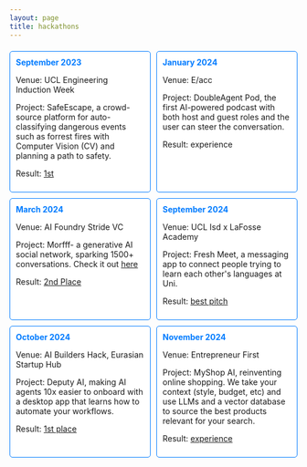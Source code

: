 ```yaml
---
layout: page
title: hackathons
---
```


<div class="calendar">
    <div class="calendar-header">
    </div>
    <div class="calendar-grid">
        <div class="calendar-item">
            <span class="date">September 2023</span>
            <p>Venue: UCL Engineering Induction Week </p>
            <p>Project: SafeEscape, a crowd-source platform for auto-classifying dangerous events such as forrest fires with Computer Vision (CV) and planning a path to safety.</p>
            <p>Result: <a href="https://www.ucl.ac.uk/computer-science/news/2024/feb/ucl-hackathon-how-ai-can-assist-humanitarian-crisis">1st</a></p>
        </div>
        <div class="calendar-item">
            <span class="date">January 2024</span>
            <p>Venue: E/acc </p>
            <p>Project: DoubleAgent Pod, the first AI-powered podcast with both host and guest roles and the user can steer the conversation.</p>
            <p>Result: experience</p>
        </div>
                <div class="calendar-item">
            <span class="date">March 2024</span>
            <p>Venue: AI Foundry Stride VC </p>
            <p>Project: Morfff- a generative AI social network, sparking 1500+ conversations. Check it out <a href="https://apps.apple.com/be/app/morfff/id6474212419">here</a>   </p>
            <p>Result: <a href= "https://itsnemoooo.github.io/assets/images/morfff.png"> 2nd Place </a></p>
        </div>
        <div class="calendar-item">
            <span class="date">September 2024</span>
            <p>Venue: UCL Isd x LaFosse Academy</p>
            <p>Project: Fresh Meet, a messaging app to connect people trying to learn each other's languages at Uni.</p>
            <p>Result: <a href="https://github.com/ucl-isd/hackathon-fresh-meet">best pitch</a></p>
        </div>
        <div class="calendar-item">
            <span class="date">October 2024</span>
            <p>Venue: AI Builders Hack, Eurasian Startup Hub</p>
            <p>Project: Deputy AI, making AI agents 10x easier to onboard with a desktop app that learns how to automate your workflows.</p>
            <p>Result: <a href="https://www.linkedin.com/posts/natemcarey_over-this-past-weekend-zakhar-and-i-teamed-activity-7254093748475674625-dOs_?utm_source=share&utm_medium=member_desktop">1st place</a></p>
        </div>
        <div class="calendar-item">
            <span class="date">November 2024</span>
            <p>Venue: Entrepreneur First</p>
            <p>Project: MyShop AI, reinventing online shopping. We take your context (style, budget, etc) and use LLMs and a vector database to source the best products relevant for your search. </p>
            <p>Result: <a href="https://www.dropbox.com/scl/fi/c2b644cord200mefms37a/ef-hack.mp4?rlkey=v18vq28ty4sz81llgzzufah9e&st=io7qrz6p&dl=0">experience</a></p>
        </div>
        <!-- Add more events as needed -->
    </div>
</div> 

<style>
.calendar {
    margin: 20px 0;
}

.calendar-header {
    text-align: center;
    margin-bottom: 10px;
}

.calendar-grid {
    display: grid;
    grid-template-columns: repeat(auto-fill, minmax(200px, 1fr));
    gap: 10px;
}

.calendar-item {
    border: 1px solid #007bff;
    border-radius: 5px;
    padding: 10px;
    background-color: white;
    transition: background-color 0.3s;
}

.calendar-item:hover {
    background-color: #f0f8ff; /* Light blue on hover */
}

.date {
    font-weight: bold;
    color: #007bff;
}
</style>
